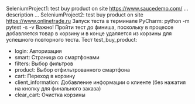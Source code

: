 SeleniumProject1: test buy product on site https://www.saucedemo.com/ 
... description ...
SeleniumProject2: test buy product on site https://www.onlinetrade.ru
Запуск теста в терминале PyCharm: python -m pytest -s -v
Важно! Пройти тест до финиша, поскольку в процессе добавляется товар в корзину и в конце удаляется из корзины для успешного повторного теста.
Тест test_buy_product: 
-  login: Авторизация
-  smart: Страница со смартфонами
-  filters: Выбор фильтров
-  product: Выбор отфильтрованного смартфона
-  cart: Переход в корзину
-  client_information: Добавление информации о клиенте (без нажатия на кнопку для финального заказа)
-  clear_cart: Очистка корзины

